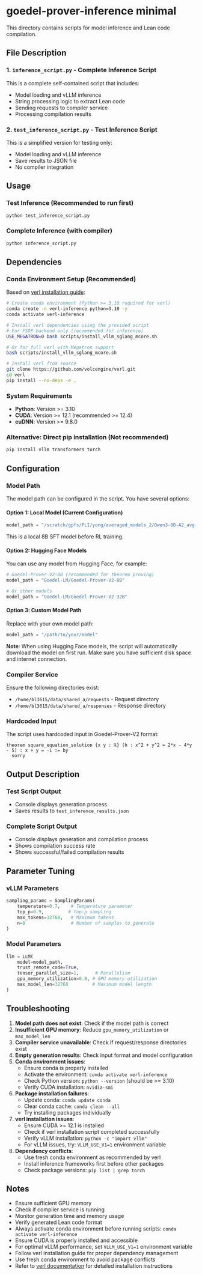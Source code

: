 # goedel-prover-inference minimal

This directory contains scripts for model inference and Lean code compilation.

## File Description

### 1. `inference_script.py` - Complete Inference Script
This is a complete self-contained script that includes:
- Model loading and vLLM inference
- String processing logic to extract Lean code
- Sending requests to compiler service
- Processing compilation results

### 2. `test_inference_script.py` - Test Inference Script
This is a simplified version for testing only:
- Model loading and vLLM inference
- Save results to JSON file
- No compiler integration

## Usage

### Test Inference (Recommended to run first)
```bash
python test_inference_script.py
```

### Complete Inference (with compiler)
```bash
python inference_script.py
```

## Dependencies

### Conda Environment Setup (Recommended)
Based on [verl installation guide](https://verl.readthedocs.io/en/latest/start/install.html):

```bash
# Create conda environment (Python >= 3.10 required for verl)
conda create -n verl-inference python=3.10 -y
conda activate verl-inference

# Install verl dependencies using the provided script
# For FSDP backend only (recommended for inference)
USE_MEGATRON=0 bash scripts/install_vllm_sglang_mcore.sh

# Or for full verl with Megatron support
bash scripts/install_vllm_sglang_mcore.sh

# Install verl from source
git clone https://github.com/volcengine/verl.git
cd verl
pip install --no-deps -e .
```

### System Requirements
- **Python**: Version >= 3.10
- **CUDA**: Version >= 12.1 (recommended >= 12.4)
- **cuDNN**: Version >= 9.8.0

### Alternative: Direct pip installation (Not recommended)
```bash
pip install vllm transformers torch
```

## Configuration

### Model Path
The model path can be configured in the script. You have several options:

#### Option 1: Local Model (Current Configuration)
```python
model_path = "/scratch/gpfs/PLI/yong/averaged_models_2/Qwen3-8B-A2_avg-0_90"
```
This is a local 8B SFT model before RL training.

#### Option 2: Hugging Face Models
You can use any model from Hugging Face, for example:
```python
# Goedel-Prover-V2-8B (recommended for theorem proving)
model_path = "Goedel-LM/Goedel-Prover-V2-8B"

# Or other models
model_path = "Goedel-LM/Goedel-Prover-V2-32B"
```

#### Option 3: Custom Model Path
Replace with your own model path:
```python
model_path = "/path/to/your/model"
```

**Note**: When using Hugging Face models, the script will automatically download the model on first run. Make sure you have sufficient disk space and internet connection.

### Compiler Service
Ensure the following directories exist:
- `/home/bl3615/data/shared_a/requests` - Request directory
- `/home/bl3615/data/shared_a/responses` - Response directory

### Hardcoded Input
The script uses hardcoded input in Goedel-Prover-V2 format:
```lean4
theorem square_equation_solution {x y : ℝ} (h : x^2 + y^2 = 2*x - 4*y - 5) : x + y = -1 := by
  sorry
```

## Output Description

### Test Script Output
- Console displays generation process
- Saves results to `test_inference_results.json`

### Complete Script Output
- Console displays generation and compilation process
- Shows compilation success rate
- Shows successful/failed compilation results

## Parameter Tuning

### vLLM Parameters
```python
sampling_params = SamplingParams(
    temperature=0.7,    # Temperature parameter
    top_p=0.9,         # top-p sampling
    max_tokens=32768,   # Maximum tokens
    n=8                 # Number of samples to generate
)
```

### Model Parameters
```python
llm = LLM(
    model=model_path,
    trust_remote_code=True,
    tensor_parallel_size=1,      # Parallelism
    gpu_memory_utilization=0.8, # GPU memory utilization
    max_model_len=32768         # Maximum model length
)
```

## Troubleshooting

1. **Model path does not exist**: Check if the model path is correct
2. **Insufficient GPU memory**: Reduce `gpu_memory_utilization` or `max_model_len`
3. **Compiler service unavailable**: Check if request/response directories exist
4. **Empty generation results**: Check input format and model configuration
5. **Conda environment issues**: 
   - Ensure conda is properly installed
   - Activate the environment: `conda activate verl-inference`
   - Check Python version: `python --version` (should be >= 3.10)
   - Verify CUDA installation: `nvidia-smi`
6. **Package installation failures**:
   - Update conda: `conda update conda`
   - Clear conda cache: `conda clean --all`
   - Try installing packages individually
7. **verl installation issues**:
   - Ensure CUDA >= 12.1 is installed
   - Check if verl installation script completed successfully
   - Verify vLLM installation: `python -c "import vllm"`
   - For vLLM issues, try: `VLLM_USE_V1=1` environment variable
8. **Dependency conflicts**:
   - Use fresh conda environment as recommended by verl
   - Install inference frameworks first before other packages
   - Check package versions: `pip list | grep torch`

## Notes

- Ensure sufficient GPU memory
- Check if compiler service is running
- Monitor generation time and memory usage
- Verify generated Lean code format
- Always activate conda environment before running scripts: `conda activate verl-inference`
- Ensure CUDA is properly installed and accessible
- For optimal vLLM performance, set `VLLM_USE_V1=1` environment variable
- Follow verl installation guide for proper dependency management
- Use fresh conda environment to avoid package conflicts
- Refer to [verl documentation](https://verl.readthedocs.io/en/latest/start/install.html) for detailed installation instructions
